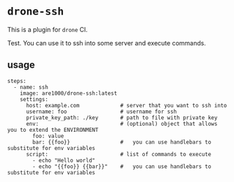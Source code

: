 # `drone-ssh`

This is a plugin for `drone` CI.

Test.
You can use it to ssh into some server and execute commands.

## usage

```
steps:
  - name: ssh
    image: are1000/drone-ssh:latest
    settings:
      host: example.com             # server that you want to ssh into
      username: foo                 # username for ssh
      private_key_path: ./key       # path to file with private key
      env:                          # (optional) object that allows you to extend the ENVIRONMENT
        foo: value
        bar: {{foo}}                #   you can use handlebars to substitute for env variables
      script:                       # list of commands to execute
        - echo "Hello world"
        - echo "{{foo}} {{bar}}"    #   you can use handlebars to substitute for env variables
```
